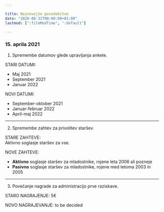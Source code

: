 ```yaml
---

title: Najnovejše posodobitve
date: "2020-08-31T00:00:00+01:00"
lastmod: [":fileModTime", ":default"]

---
```


### 15. aprila 2021

1. Spremembe datumov glede upravljanja ankete.

STARI DATUMI:
- Maj 2021
- September 2021
- Januar 2022

NOVI DATUMI:
- September-oktober 2021
- Januar-februar 2022
- April-maj 2022

---
2. Spremembe zahtev za privolitev staršev.

STARE ZAHTEVE:\
Aktivno soglasje staršev za vse.

NOVE ZAHTEVE:

- **Aktivno** soglasje staršev za mladostnike, rojene leta 2006 ali pozneje
- **Pasivno** soglasje staršev za mladostnike, rojene med letoma 2003 in 2005

---
3. Povečanje nagrade za administracijo prve raziskave.

STARO NAGRAJENJE: 5€

NOVO NAGRAJEVANJE: to be decided